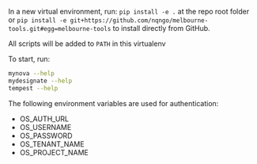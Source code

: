 In a new virtual environment, run: `pip install -e .` at the repo root folder or
`pip install -e git+https://github.com/nqngo/melbourne-tools.git#egg=melbourne-tools`
to install directly from GitHub.

All scripts will be added to `PATH` in this virtualenv

To start, run:
```BASH
mynova --help
mydesignate --help
tempest --help
```

The following environment variables are used for authentication:
* OS_AUTH_URL
* OS_USERNAME
* OS_PASSWORD
* OS_TENANT_NAME
* OS_PROJECT_NAME
